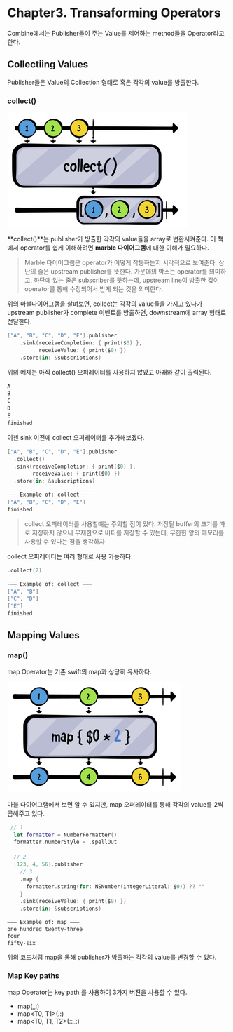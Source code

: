# Chapter3. Transaforming Operators

Combine에서는 Publisher들이 주는 Value를 제어하는 method들을 Operator라고 한다.

## Collectiing Values

Publisher들은 Value의 Collection 형태로 혹은 각각의 value를 방출한다. 

### collect()

<img src="./picture/chapter3/collect.png"/>

**collect()**는 publisher가 방출한 각각의 value들을 array로 변환시켜준다. 이 책에서 operator를 쉽게 이해하려면 **marble 다이어그램**에 대한 이해가 필요하다. 

> Marble 다이어그램은 operator가 어떻게 작동하는지 시각적으로 보여준다. 상단의 줄은 upstream publisher를 뜻한다. 가운데의 박스는 operator를 의미하고, 하단에 있는 줄은 subscriber를 뜻하는데, upstream line이 방출한 값이 operator를 통해 수정되어서 받게 되는 것을 의미한다. 

위의 마블다이어그램을 살펴보면, collect는 각각의 value들을 가지고 있다가 upstream publisher가 complete 이벤트를 방출하면, downstream에 array 형태로 전달한다. 

~~~swift
["A", "B", "C", "D", "E"].publisher
    .sink(receiveCompletion: { print($0) },
          receiveValue: { print($0) })
    .store(in: &subscriptions)
~~~



위의 예제는 아직 collect() 오퍼레이터를 사용하지 않았고 아래와 같이 출력된다.

~~~~~swift
A
B
C
D
E
finished
~~~~~

이젠 sink 이전에 collect 오퍼레이터를 추가해보겠다. 

~~~swift
["A", "B", "C", "D", "E"].publisher
  .collect()
  .sink(receiveCompletion: { print($0) },
        receiveValue: { print($0) })
  .store(in: &subscriptions)
~~~

~~~swift
——— Example of: collect ———
["A", "B", "C", "D", "E"]
finished
~~~

> collect 오퍼레이터를 사용할떄는 주의할 점이 있다. 저장될 buffer의 크기를 따로 저장하지 않으니 무제한으로 버퍼를 저장할 수 있는데, 무한한 양의 메모리를 사용할 수 있다는 점을 생각하자

collect 오퍼레이터는 여러 형태로 사용 가능하다.

~~~swift
.collect(2)	
~~~

~~~swift
-—— Example of: collect ———
["A", "B"]
["C", "D"]
["E"]
finished
~~~

## Mapping Values

### map()

map Operator는 기존 swift의 map과 상당히 유사하다. 

<img src="./picture/chapter3/map.png"/>

마블 다이어그램에서 보면 알 수 있지만, map 오퍼레이터를 통해 각각의 value를 2씩 곱해주고 있다. 

~~~swift
 // 1
  let formatter = NumberFormatter()
  formatter.numberStyle = .spellOut
  
  // 2
  [123, 4, 56].publisher
    // 3
    .map {
      formatter.string(for: NSNumber(integerLiteral: $0)) ?? ""
    }
    .sink(receiveValue: { print($0) })
    .store(in: &subscriptions)
~~~

~~~
——— Example of: map ———
one hundred twenty-three
four
fifty-six
~~~

위의 코드처럼 map을 통해 publisher가 방출하는 각각의 value를 변경할 수 있다.

### Map Key paths

map Operator는 key path 를 사용하여 3가지 버젼을 사용할 수 있다.

- map<T>(_:)
- map<T0, T1>(_:_:) 
- map<T0, T1, T2>(_:_:_:)

